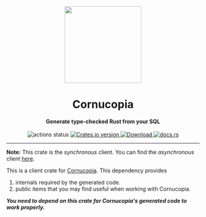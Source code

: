 <div align="center"> <img src="https://raw.githubusercontent.com/cornucopia-rs/cornucopia/main/assets/logo.svg" width=200 /> </div>
<h1 align="center">Cornucopia</h1>
<div align="center">
 <strong>
   Generate type-checked  Rust from your SQL
 </strong>
</div>

<br />

<div align="center">
  <!-- Github Actions -->
  <img src="https://img.shields.io/github/workflow/status/cornucopia-rs/cornucopia/ci" alt="actions status" />
  <!-- Version -->
  <a href="https://crates.io/crates/cornucopia">
    <img src="https://img.shields.io/crates/v/cornucopia.svg?style=flat-square"
    alt="Crates.io version" />
  </a>
  <!-- Downloads -->
  <a href="https://crates.io/crates/cornucopia">
    <img src="https://img.shields.io/crates/d/cornucopia.svg?style=flat-square"
      alt="Download" />
  </a>
  <!-- Docs -->
  <a href="https://docs.rs/cornucopia_sync/latest/cornucopia_sync/">
    <img alt="docs.rs" src="https://img.shields.io/docsrs/cornucopia_sync?style=flat-square">
  </a>
</div>

---

**Note:** This crate is the *synchronous* client. You can find the *asynchronous* client [here](TODO).

This is a client crate for [Cornucopia](https://crates.io/crates/cornucopia). This dependency provides
1. internals required by the generated code.
2. public items that you may find useful when working with Cornucopia.

***You need to depend on this crate for Cornucopia's generated code to work properly.***